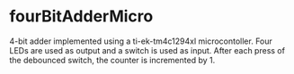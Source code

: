# fourBitAdderMicro
4-bit adder implemented using a ti-ek-tm4c1294xl microcontoller. Four LEDs are used as output and a switch is used as input. After each press of the debounced switch, the counter is incremented by 1. 
